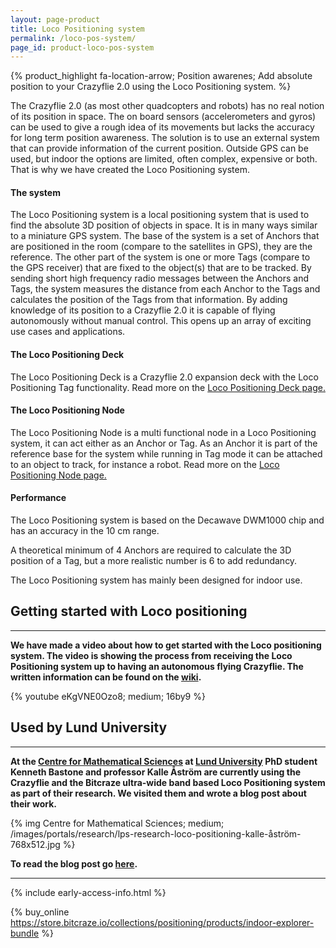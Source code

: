 ```yaml
---
layout: page-product
title: Loco Positioning system
permalink: /loco-pos-system/
page_id: product-loco-pos-system
---
```


{% product_highlight
fa-location-arrow;
Position awarenes;
Add absolute position to your Crazyflie 2.0 using the Loco Positioning system.
%}

The Crazyflie 2.0 (as most other quadcopters and robots) has no real notion of 
its position in space. The on board sensors (accelerometers and gyros) can be
used to give a rough idea of its movements but lacks the accuracy for long term
position awareness. The solution is to use an external system that can provide
information of the current position. Outside GPS can be used, but indoor the 
options are limited, often complex, expensive or both. That is why we have
created the Loco Positioning system.

#### The system

The Loco Positioning system is a local positioning system that is used to find
the absolute 3D position of objects in space. It is in many ways similar to a
miniature GPS system. 
The base of the system is a set of Anchors that are positioned in the room 
(compare to the satellites in GPS), they are the reference. The other part of
the system is one or more Tags (compare to the GPS receiver) that are fixed to the 
object(s) that are to be tracked. By sending short high frequency radio 
messages between the Anchors and Tags, the system measures the distance from 
each Anchor to the Tags and calculates the position of the Tags from that 
information.
By adding knowledge of its position to a Crazyflie 2.0 it is capable of flying
autonomously without manual control. This opens up an array of exciting use 
cases and applications.

#### The Loco Positioning Deck 

The Loco Positioning Deck is a Crazyflie 2.0 expansion deck with the Loco 
Positioning Tag functionality. Read more on the [Loco Positioning Deck page.](/loco-pos-deck/)

#### The Loco Positioning Node

The Loco Positioning Node is a multi functional node in a Loco Positioning system,
it can act either as an Anchor or Tag. As an Anchor it is part of the reference base for
the system while running in Tag mode it can be attached to an object to track,
for instance a robot. Read more on the [Loco Positioning Node page.](/loco-pos-node/)

#### Performance

The Loco Positioning system is based on the Decawave DWM1000 chip and has an
accuracy in the 10 cm range. 

A theoretical minimum of 4 Anchors are required to 
calculate the 3D position of a Tag, but a more realistic number is 6 to add
redundancy.

The Loco Positioning system has mainly been designed for indoor use.

## Getting started with Loco positioning
------
**We have made a video about how to get started with the Loco positioning system. The video is showing the process from receiving the Loco Positioning system up to having an autonomous flying Crazyflie. The written information can be found on the [wiki](https://wiki.bitcraze.io/doc:lps:index).**

{% youtube eKgVNE0Ozo8; medium; 16by9 %}

## Used by Lund University
------

**At the [Centre for Mathematical Sciences](http://www.maths.lu.se/english) at [Lund University](https://www.lth.se/english) PhD student Kenneth Bastone and professor Kalle Åström are currently using the Crazyflie and the Bitcraze ultra-wide band based Loco Positioning system as part of their research. We visited them and wrote a blog post about their work.**

{% img Centre for Mathematical Sciences; medium; /images/portals/research/lps-research-loco-positioning-kalle-åström-768x512.jpg %}

**To read the blog post go [here](https://www.bitcraze.io/2016/06/loco-positioning-in-lth-math-department/).**

------

{% include early-access-info.html %}

{% buy_online https://store.bitcraze.io/collections/positioning/products/indoor-explorer-bundle %}
